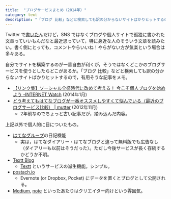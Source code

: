```yaml
---
title:  "ブログサービスまとめ（2014年）"
category: text
description: "「ブログ 比較」などと検索しても訳の分からないサイトばかりヒットするので，有用そうな記事などメモした。"
---
```


Twitter で[書いた](https://twitter.com/so_trb/status/528904494830981121)んだけど，SNS ではなくブログや個人サイトで孤独に書かれた文章っていいもんだなと最近思っていて，特に身近な人のそういう文章を読みたい。書く側にとっても，コメントやらいいね！やらがない方が気楽という場合は多々ある。

自分でサイトを構築するのが一番自由が利くが，そうではなくどこかのブログサービスを使うとしたらどこがあるか。「ブログ 比較」などと検索しても訳の分からないサイトばかりヒットするので，有用そうな記事をメモ。

- [【リンク集】ソーシャル全盛時代に改めて考える！ 今こそ個人ブログを始めよう -INTERNET Watch](http://internet.watch.impress.co.jp/docs/link/20140110_630249.html) (2014年1月)
- [どう考えてもはてなブログが一番オススメしやすくて悩んでいる（最近のブログサービス比較） | mutter](http://nplll.com/archives/2012/11/post_3250.php) (2012年11月)
    - 2年前なのでちょっと古い記事だが，踏み込んだ内容。

上記以外で個人的に目についたもの。

- [はてなグループ](http://g.hatena.ne.jp/)の日記機能
    - 実は，はてなダイアリー・はてなブログと違って無料版でも広告なし（ダイアリーも以前はそうだった）。ただし今後サービスが長く存続するかどうか不明。
- [Textt Blog](http://blog.textt.net/)
    - [Textt](http://textt.net/) というサービスの派生機能。シンプル。
- [postach.io](http://postach.io/)
    - Evernote (or Dropbox, Pocket) にデータを置くとブログとして公開される。
- [Medium](https://medium.com/), [note](https://note.mu/) といったあたりはクリエイター向けという雰囲気。
